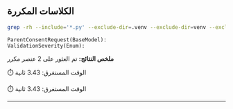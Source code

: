 ## الكلاسات المكررة
```bash
grep -rh --include='*.py' --exclude-dir=.venv --exclude-dir=venv --exclude-dir=__pycache__ --exclude-dir=build --exclude-dir=dist --exclude-dir=.mypy_cache --exclude-dir=node_modules --exclude-dir=.git '^class ' src | awk '{print $2}' | sort | uniq -d
```

```
ParentConsentRequest(BaseModel):
ValidationSeverity(Enum):

```

**ملخص النتائج:** تم العثور على 2 عنصر مكرر

⏱️ الوقت المستغرق: 3.43 ثانية

⏱️ الوقت المستغرق: 3.43 ثانية


---

